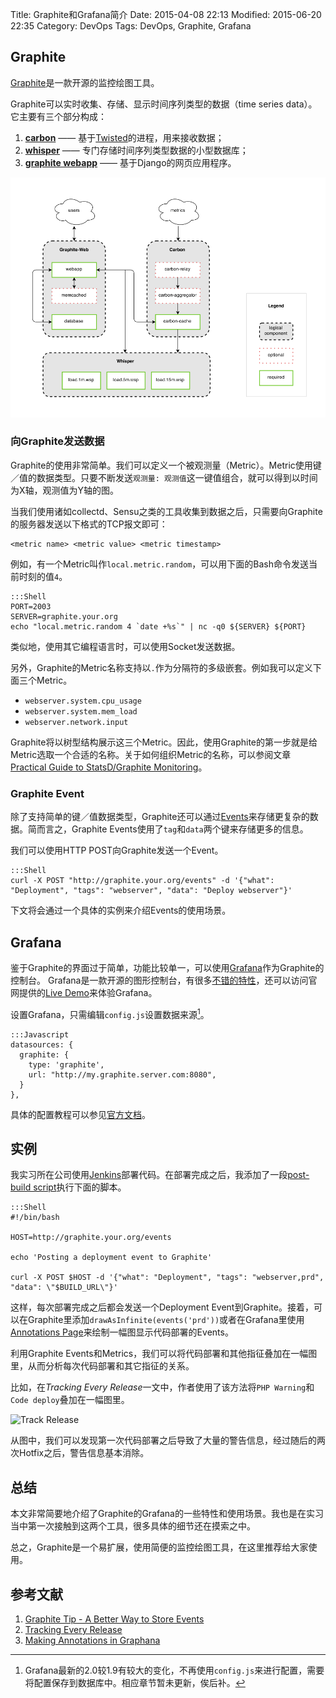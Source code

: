 Title: Graphite和Grafana简介
Date: 2015-04-08 22:13
Modified: 2015-06-20 22:35
Category: DevOps
Tags: DevOps, Graphite, Grafana

## Graphite

[Graphite](http://graphite.wikidot.com/start)是一款开源的监控绘图工具。

Graphite可以实时收集、存储、显示时间序列类型的数据（time series data）。它主要有三个部分构成：

1. **[carbon](https://github.com/graphite-project/carbon)** —— 基于[Twisted](https://twistedmatrix.com/trac/)的进程，用来接收数据；
2. **[whisper](https://github.com/graphite-project/whisper)** —— 专门存储时间序列类型数据的小型数据库；
3. **[graphite webapp](https://github.com/graphite-project/graphite-web)** —— 基于Django的网页应用程序。

![Graphite Overview](https://raw.githubusercontent.com/graphite-project/graphite-web/master/webapp/content/img/overview.png)

### 向Graphite发送数据

Graphite的使用非常简单。我们可以定义一个被观测量（Metric）。Metric使用键／值的数据类型。只要不断发送`观测量: 观测值`这一键值组合，就可以得到以时间为X轴，观测值为Y轴的图。

当我们使用诸如collectd、Sensu之类的工具收集到数据之后，只需要向Graphite的服务器发送以下格式的TCP报文即可：

```
<metric name> <metric value> <metric timestamp>
```

例如，有一个Metric叫作`local.metric.random`，可以用下面的Bash命令发送当前时刻的值`4`。

	:::Shell
	PORT=2003
	SERVER=graphite.your.org
	echo "local.metric.random 4 `date +%s`" | nc -q0 ${SERVER} ${PORT}

类似地，使用其它编程语言时，可以使用Socket发送数据。

另外，Graphite的Metric名称支持以`.`作为分隔符的多级嵌套。例如我可以定义下面三个Metric。

* `webserver.system.cpu_usage`
* `webserver.system.mem_load`
* `webserver.network.input`

Graphite将以树型结构展示这三个Metric。因此，使用Graphite的第一步就是给Metric选取一个合适的名称。关于如何组织Metric的名称，可以参阅文章[Practical Guide to StatsD/Graphite Monitoring](http://matt.aimonetti.net/posts/2013/06/26/practical-guide-to-graphite-monitoring/)。

### Graphite Event

除了支持简单的键／值数据类型，Graphite还可以通过[Events](http://graphite.readthedocs.org/en/1.0/functions.html#graphite.render.functions.events)来存储更复杂的数据。简而言之，Graphite Events使用了`tag`和`data`两个键来存储更多的信息。

我们可以使用HTTP POST向Graphite发送一个Event。

	:::Shell
	curl -X POST "http://graphite.your.org/events" -d '{"what": "Deployment", "tags": "webserver", "data": "Deploy webserver"}'

下文将会通过一个具体的实例来介绍Events的使用场景。

## Grafana

鉴于Graphite的界面过于简单，功能比较单一，可以使用[Grafana](http://grafana.org/)作为Graphite的控制台。 Grafana是一款开源的图形控制台，有很多[不错的特性](http://grafana.org/features)，还可以访问官网提供的[Live Demo](http://play.grafana.org)来体验Grafana。

设置Grafana，只需编辑`config.js`设置数据来源[^update]。

	:::Javascript
	datasources: {
	  graphite: {
	    type: 'graphite',
	    url: "http://my.graphite.server.com:8080",
	  }
	},

具体的配置教程可以参见[官方文档](http://docs.grafana.org/v1.9/installation/)。

## 实例

我实习所在公司使用[Jenkins](https://jenkins-ci.org)部署代码。在部署完成之后，我添加了一段[post-build script](https://wiki.jenkins-ci.org/display/JENKINS/PostBuildScript+Plugin)执行下面的脚本。

	:::Shell
	#!/bin/bash

	HOST=http://graphite.your.org/events
	
	echo 'Posting a deployment event to Graphite'
	
	curl -X POST $HOST -d '{"what": "Deployment", "tags": "webserver,prd", "data": \"$BUILD_URL\"}'


这样，每次部署完成之后都会发送一个Deployment Event到Graphite。接着，可以在Graphite里添加`drawAsInfinite(events('prd'))`或者在Grafana里使用[Annotations Page](http://grafana.org/docs/features/annotations/)来绘制一幅图显示代码部署的Events。

利用Graphite Events和Metrics，我们可以将代码部署和其他指征叠加在一幅图里，从而分析每次代码部署和其它指征的关系。

比如，在*Tracking Every Release*一文中，作者使用了该方法将`PHP Warning`和`Code deploy`叠加在一幅图里。

![Track Release](https://codeascraft.com/wp-content/uploads/2010/12/warnings_1hr_deploys3.png)

从图中，我们可以发现第一次代码部署之后导致了大量的警告信息，经过随后的两次Hotfix之后，警告信息基本消除。

## 总结
本文非常简要地介绍了Graphite的Grafana的一些特性和使用场景。我也是在实习当中第一次接触到这两个工具，很多具体的细节还在摸索之中。

总之，Graphite是一个易扩展，使用简便的监控绘图工具，在这里推荐给大家使用。

## 参考文献
1. [Graphite Tip - A Better Way to Store Events](http://obfuscurity.com/2014/01/Graphite-Tip-A-Better-Way-to-Store-Events)
2. [Tracking Every Release](https://codeascraft.com/2010/12/08/track-every-release/)
3. [Making Annotations in Graphana](http://joshhertz.se/post/making-annotations-in-graphana)

[^update]: Grafana最新的2.0较1.9有较大的变化，不再使用`config.js`来进行配置，需要将配置保存到数据库中。相应章节暂未更新，俟后补。
